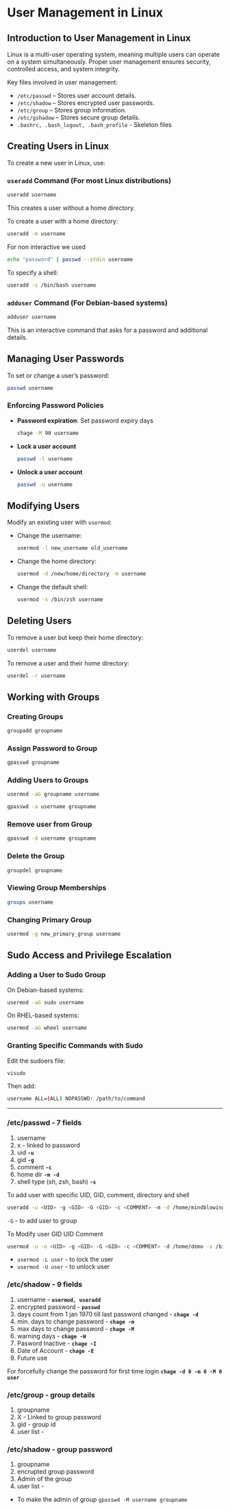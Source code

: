# User Management in Linux

## Introduction to User Management in Linux
Linux is a multi-user operating system, meaning multiple users can operate on a system simultaneously. Proper user management ensures security, controlled access, and system integrity. 

Key files involved in user management:
- `/etc/passwd` – Stores user account details.
- `/etc/shadow` – Stores encrypted user passwords.
- `/etc/group` – Stores group information.
- `/etc/gshadow` – Stores secure group details.
- `.bashrc, .bash_logout, .bash_profile` - Skeleton files

## Creating Users in Linux
To create a new user in Linux, use:

### `useradd` Command (For most Linux distributions)
```bash
useradd username
```
This creates a user without a home directory.

To create a user with a home directory:
```bash
useradd -m username
```
For non interactive we used 
```bash
echo "password" | passwd --stdin username
```

To specify a shell:
```bash
useradd -s /bin/bash username
```

### `adduser` Command (For Debian-based systems)
```bash
adduser username
```
This is an interactive command that asks for a password and additional details.



## Managing User Passwords
To set or change a user’s password:
```bash
passwd username
```

### Enforcing Password Policies
- **Password expiration**: Set password expiry days
  ```bash
  chage -M 90 username
  ```
- **Lock a user account**
  ```bash
  passwd -l username
  ```
- **Unlock a user account**
  ```bash
  passwd -u username
  ```

## Modifying Users
Modify an existing user with `usermod`:
- Change the username:
  ```bash
  usermod -l new_username old_username
  ```
- Change the home directory:
  ```bash
  usermod -d /new/home/directory -m username
  ```
- Change the default shell:
  ```bash
  usermod -s /bin/zsh username
  ```

## Deleting Users
To remove a user but keep their home directory:
```bash
userdel username
```
To remove a user and their home directory:
```bash
userdel -r username
```

## Working with Groups
### Creating Groups
```bash
groupadd groupname
```

### Assign Password to Group
```bash
gpasswd groupname
```

### Adding Users to Groups
```bash
usermod -aG groupname username
```
```bash
gpasswd -a username groupname 
```

### Remove user from Group
```bash
gpasswd -d username groupname
```

### Delete the Group
```bash
groupdel groupname
```


### Viewing Group Memberships
```bash
groups username
```

### Changing Primary Group
```bash
usermod -g new_primary_group username
```

## Sudo Access and Privilege Escalation
### Adding a User to Sudo Group
On Debian-based systems:
```bash
usermod -aG sudo username
```
On RHEL-based systems:
```bash
usermod -aG wheel username
```

### Granting Specific Commands with Sudo
Edit the sudoers file:
```bash
visudo
```
Then add:
```bash
username ALL=(ALL) NOPASSWD: /path/to/command
```
---

### /etc/passwd - 7 fields
1. username
2. x - linked to password
3. uid **`-u`**
4. gid **`-g`**
5. comment **`-c`**
6. home dir **`-m -d`**
7. shell type (sh, zsh, bash) **`-s`**

To add user with specific UID, GID, comment, directory and shell
```bash
useradd -u <UID> -g <GID> -G <GID> -c <COMMENT> -m -d /home/mindblowing -s /sbin/nologin shubham
```
`-G` - to add user to group

To Modify user GID UID Comment 
```bash
usermod -u -o <UID> -g <GID> -G <GID> -c <COMMENT> -d /home/demo -s /bin/bash shubham
```
- `usermod -L user` - to lock the user
- `usermod -U user` - to unlock user


### /etc/shadow - 9 fields
1. username - **`usermod, useradd`**
2. encrypted password - **`passwd`**
3. days count from 1 jan 1970 till last password changed - **`chage -d`**
4. min. days to change password - **`chage -m`**
5. max days to change password - **`chage -M`**
6. warning days - **`chage -W`**
7. Pasword Inactive - **`chage -I`**
8. Date of Account - **`chage -E`**
9. Future use

For forcefully change the password for first time login
**`chage -d 0 -m 0 -M 0 user`**


### /etc/group - group details
1. groupname
2. X - Linked to group password
3. gid - group id
4. user list -


### /etc/shadow - group password
1. groupname
2. encrupted group password
3. Admin of the group
4. user list -

- To make the admin of group
  `gpasswd -M username groupname`

